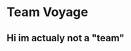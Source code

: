 # Team Voyage
Hi im actualy not a "team"
------------------------------------------------------------------
